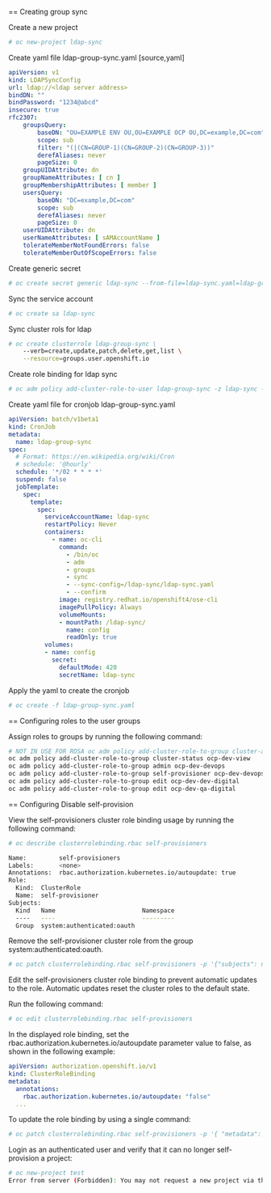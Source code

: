 == Creating group sync

Create a new project
```bash
# oc new-project ldap-sync
```

Create yaml file
ldap-group-sync.yaml
[source,yaml]

```yaml
apiVersion: v1
kind: LDAPSyncConfig
url: ldap://<ldap server address>
bindDN: ""
bindPassword: "1234@abcd"
insecure: true
rfc2307:
    groupsQuery:
        baseDN: "OU=EXAMPLE ENV OU,OU=EXAMPLE OCP OU,DC=example,DC=com"
        scope: sub
        filter: "(|(CN=GROUP-1)(CN=GROUP-2)(CN=GROUP-3))"
        derefAliases: never
        pageSize: 0
    groupUIDAttribute: dn 
    groupNameAttributes: [ cn ] 
    groupMembershipAttributes: [ member ] 
    usersQuery:
        baseDN: "DC=example,DC=com"
        scope: sub
        derefAliases: never
        pageSize: 0
    userUIDAttribute: dn 
    userNameAttributes: [ sAMAccountName ] 
    tolerateMemberNotFoundErrors: false
    tolerateMemberOutOfScopeErrors: false
```


Create generic secret

```bash
# oc create secret generic ldap-sync --from-file=ldap-sync.yaml=ldap-group-sync.yaml
```

Sync the service account

```bash
# oc create sa ldap-sync
```

Sync cluster rols for ldap

```bash
# oc create clusterrole ldap-group-sync \
    --verb=create,update,patch,delete,get,list \
    --resource=groups.user.openshift.io
```

Create role binding for ldap sync
```bash
# oc adm policy add-cluster-role-to-user ldap-group-sync -z ldap-sync -n ldap-sync
```

Create yaml file for cronjob ldap-group-sync.yaml

```yaml
apiVersion: batch/v1beta1
kind: CronJob
metadata:
  name: ldap-group-sync
spec:
  # Format: https://en.wikipedia.org/wiki/Cron
  # schedule: '@hourly'
  schedule: '*/02 * * * *'
  suspend: false
  jobTemplate:
    spec:
      template:
        spec:
          serviceAccountName: ldap-sync
          restartPolicy: Never
          containers:
            - name: oc-cli
              command:
                - /bin/oc
                - adm
                - groups
                - sync
                - --sync-config=/ldap-sync/ldap-sync.yaml
                - --confirm
              image: registry.redhat.io/openshift4/ose-cli
              imagePullPolicy: Always
              volumeMounts:
              - mountPath: /ldap-sync/
                name: config
                readOnly: true
          volumes:
          - name: config
            secret:
              defaultMode: 420
              secretName: ldap-sync
```

Apply the yaml to create the cronjob

```bash
# oc create -f ldap-group-sync.yaml

```

== Configuring roles to the user groups

Assign roles to groups by running the following command:

```bash
# NOT IN USE FOR ROSA oc adm policy add-cluster-role-to-group cluster-admin <group name>
oc adm policy add-cluster-role-to-group cluster-status ocp-dev-view
oc adm policy add-cluster-role-to-group admin ocp-dev-devops
oc adm policy add-cluster-role-to-group self-provisioner ocp-dev-devops
oc adm policy add-cluster-role-to-group edit ocp-dev-dev-digital
oc adm policy add-cluster-role-to-group edit ocp-dev-qa-digital
```

== Configuring Disable self-provision

View the self-provisioners cluster role binding usage by running the following command:

```bash
# oc describe clusterrolebinding.rbac self-provisioners

Name:         self-provisioners
Labels:       <none>
Annotations:  rbac.authorization.kubernetes.io/autoupdate: true
Role:
  Kind:  ClusterRole
  Name:  self-provisioner
Subjects:
  Kind   Name                        Namespace
  ----   ----                        ---------
  Group  system:authenticated:oauth
```

Remove the self-provisioner cluster role from the group system:authenticated:oauth.

```bash
# oc patch clusterrolebinding.rbac self-provisioners -p '{"subjects": null}'
```

Edit the self-provisioners cluster role binding to prevent automatic updates to the role. Automatic updates reset the cluster roles to the default state.

Run the following command:
```bash
# oc edit clusterrolebinding.rbac self-provisioners
```

In the displayed role binding, set the rbac.authorization.kubernetes.io/autoupdate parameter value to false, as shown in the following example:

```yaml
apiVersion: authorization.openshift.io/v1
kind: ClusterRoleBinding
metadata:
  annotations:
    rbac.authorization.kubernetes.io/autoupdate: "false"
  ...
```

To update the role binding by using a single command:

```bash
# oc patch clusterrolebinding.rbac self-provisioners -p '{ "metadata": { "annotations": { "rbac.authorization.kubernetes.io/autoupdate": "false" } } }'
```

Login as an authenticated user and verify that it can no longer self-provision a project:

```bash
# oc new-project test
Error from server (Forbidden): You may not request a new project via this API.
```
